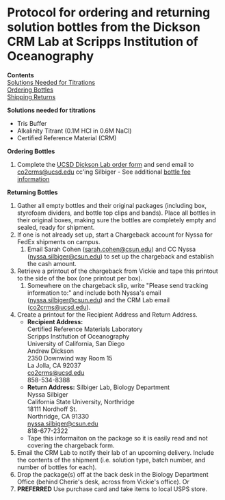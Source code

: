 # Protocol for ordering and returning solution bottles from the Dickson CRM Lab at Scripps Institution of Oceanography

**Contents**  
[Solutions Needed for Titrations](#Solutions)  
[Ordering Bottles](#Ordering)  
[Shipping Returns](#Returns)  

<a name="Solutions"></a> **Solutions needed for titrations**
* Tris Buffer
* Alkalinity Titrant (0.1M HCl in 0.6M NaCl)
* Certified Reference Material (CRM)

<a name="Ordering"></a> **Ordering Bottles**
1. Complete the [UCSD Dickson Lab order form](https://github.com/SilbigerLab/Titrator/blob/master/CRM%20order%20220523%20(1).docx) and send email to co2crms@ucsd.edu cc'ing Silbiger - See additional [bottle fee information](https://github.com/SilbigerLab/Titrator/blob/master/RM%20cost%20increase%20letter.pdf)

<a name="Returning"></a> **Returning Bottles**
1. Gather all empty bottles and their original packages (including box, styrofoam dividers, and bottle top clips and bands).  Place all bottles in their original boxes, making sure the bottles are completely empty and sealed, ready for shipment.
1. If one is not already set up, start a Chargeback account for Nyssa for FedEx shipments on campus.
    1. Email Sarah Cohen (sarah.cohen@csun.edu) and CC Nyssa (nyssa.silbiger@csun.edu) to set up the chargeback and establish the cash amount.
1. Retrieve a printout of the chargeback from Vickie and tape this printout to the side of the box (one printout per box).
    1. Somewhere on the chargeback slip, write "Please send tracking information to:" and include both Nyssa's email (nyssa.silbiger@csun.edu) and the CRM Lab email (co2crms@ucsd.edu).
1. Create a printout for the Recipient Address and Return Address.
    * **Recipient Address:**  
    Certified Reference Materials Laboratory  
    Scripps Institution of Oceanography  
    University of California, San Diego  
    Andrew Dickson  
    2350 Downwind way Room 15  
    La Jolla, CA 92037  
    co2crms@ucsd.edu  
    858-534-8388
    * **Return Address:**
    Silbiger Lab, Biology Department  
    Nyssa Silbiger  
    California State University, Northridge  
    18111 Nordhoff St.  
    Northridge, CA 91330  
    nyssa.silbiger@csun.edu  
    818-677-2322
    * Tape this informaiton on the package so it is easily read and not covering the chargeback form.
1. Email the CRM Lab to notify their lab of an upcoming delivery.  Include the contents of the shipment (i.e. solution type, batch number, and number of bottles for each).
1. Drop the package(s) off at the back desk in the Biology Department Office (behind Cherie's desk, across from Vickie's office).
Or
1. **PREFERRED** Use purchase card and take items to local USPS store. 
